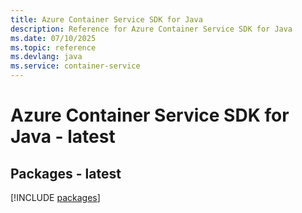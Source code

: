 ```yaml
---
title: Azure Container Service SDK for Java
description: Reference for Azure Container Service SDK for Java
ms.date: 07/10/2025
ms.topic: reference
ms.devlang: java
ms.service: container-service
---
```

# Azure Container Service SDK for Java - latest
## Packages - latest
[!INCLUDE [packages](container-service-index.md)]
